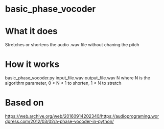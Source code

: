 # basic_phase_vocoder

# What it does
Stretches or shortens the audio .wav file without chaning the pitch
# How it works
basic_phase_vocoder.py input_file.wav output_file.wav N
where N is the algorithm parameter, 0 < N < 1 to shorten, 1 < N to stretch 
# Based on
https://web.archive.org/web/20160914202340/https://audioprograming.wordpress.com/2012/03/02/a-phase-vocoder-in-python/
